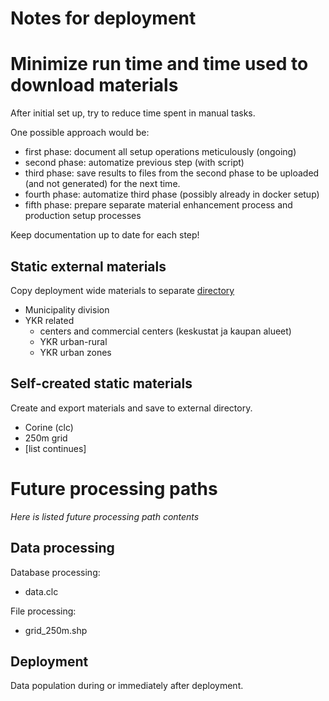 # Notes for deployment

# Minimize run time and time used to download materials

After initial set up, try to reduce time spent in manual tasks.

One possible approach would be:
* first phase: document all setup operations meticulously (ongoing)
* second phase: automatize previous step (with script)
* third phase: save results to files from the second phase to be uploaded (and not generated) for the next time.
* fourth phase: automatize third phase (possibly already in docker setup)
* fifth phase: prepare separate material enhancement process and production setup processes

Keep documentation up to date for each step!

## Static external materials

Copy deployment wide materials to separate [directory](https://drive.google.com/drive/folders/1VwqIB9lnApUohYG3UoQ-9oowBiPHnEgz?usp=share_link)

* Municipality division
* YKR related
  * centers and commercial centers (keskustat ja kaupan alueet)
  * YKR urban-rural
  * YKR urban zones

## Self-created static materials

Create and export materials and save to external directory.

* Corine (clc)
* 250m grid
* [list continues]

# Future processing paths

_Here is listed future processing path contents_

## Data processing

Database processing:
* data.clc

File processing:
* grid_250m.shp

## Deployment

Data population during or immediately after deployment.